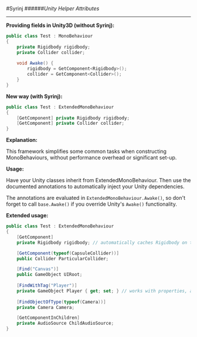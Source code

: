 #Syrinj
######*Unity Helper Attributes*

---

**Providing fields in Unity3D (without Syrinj):**
```csharp
public class Test : MonoBehaviour
{
    private Rigidbody rigidbody;
    private Collider collider;
    
    void Awake() {
        rigidbody = GetComponent<Rigidbody>();
        collider = GetComponent<Collider>();
    }
}
```

**New way (with Syrinj):**
```csharp
public class Test : ExtendedMonoBehaviour
{
    [GetComponent] private Rigidbody rigidbody;
    [GetComponent] private Collider collider;
}
```

**Explanation:**

This framework simplifies some common tasks when constructing MonoBehaviours, without performance overhead or significant set-up. 

**Usage:**

Have your Unity classes inherit from ExtendedMonoBehaviour. Then use the documented annotations to automatically inject your Unity dependencies.

The annotations are evaluated in `ExtendedMonoBehaviour.Awake()`, so don't forget to call `base.Awake()` if you override Unity's `Awake()` functionality.

**Extended usage:**

```csharp
public class Test : ExtendedMonoBehaviour
{
    [GetComponent] 
    private Rigidbody rigidbody; // automatically caches Rigidbody on this object

    [GetComponent(typeof(CapsuleCollider))]
    public Collider ParticularCollider;

    [Find("Canvas")]
    public GameObject UIRoot;
    
    [FindWithTag("Player")]
    private GameObject Player { get; set; } // works with properties, as long as they can be set
    
    [FindObjectOfType(typeof(Camera))]
    private Camera Camera;

    [GetComponentInChildren]
    private AudioSource ChildAudioSource;
}
```
